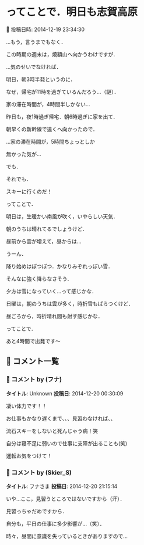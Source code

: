 # ってことで．明日も志賀高原

📅 投稿日時: 2014-12-19 23:34:30

…もう，言うまでもなく．


この時期の週末は，焼額山へ向かうわけですが．





…気のせいでなければ．


明日，朝3時半発というのに．


なぜ，帰宅が11時を過ぎているんだろう…（謎）．


家の滞在時間が，4時間半しかない…





昨日も，夜1時過ぎ帰宅．朝6時過ぎに家を出て．


朝早くの新幹線で遠くへ向かったので．


…家の滞在時間が，5時間ちょっとしか


無かった気が…





でも．


それでも．


スキーに行くのだ！





ってことで．


明日は，生暖かい南風が吹く，いやらしい天気．


朝のうちは晴れてるでしょうけど．


昼前から雲が増えて，昼からは…


うーん．


降り始めはぽつぽつ．かなりみぞれっぽい雪．


そんなに強く降らなさそう．


夕方は雪になっていく…って感じかな．





日曜は，朝のうちは雲が多く，時折雪もぱらつくけど．


昼ごろから，時折晴れ間も射す感じかな．





ってことで．


あと4時間で出発です～

## 💬 コメント一覧

### 💬 コメント by (フナ)
**タイトル**: Unknown
**投稿日**: 2014-12-20 00:30:09

凄い体力です！！

お仕事もかなり遅くまで、、、見習わなければ、、

流石スキーをしないと死んじゃう病！笑



自分は寝不足に弱いので仕事に支障が出ることも(笑)



運転お気をつけて！

### 💬 コメント by (Skier_S)
**タイトル**: フナさま
**投稿日**: 2014-12-20 21:15:14

いや…ここ，見習うところではないですから（汗）．

見習っちゃだめですから．

自分も，平日の仕事に多少影響が…（笑）．

時々，昼間に意識を失っているときがありますので…


